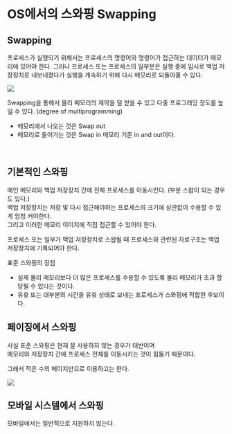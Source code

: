 # OS에서의 스와핑 Swapping

## Swapping
프로세스가 실행되기 위해서는 프로세스의 명령어와 명령어가 접근하는 데이터가 메모리에 있어야 한다. 그러나 프로세스 또는 프로세스의 일부분은 실행 중에 임시로 백업 저장장치로 내보내졌다가 실행을 계속하기 위해 다시 메모리로 되돌아올 수 있다.  
  

![](https://media.geeksforgeeks.org/wp-content/uploads/20200406111356/Untitled-Diagram66-3.jpg) 

Swapping을 통해서 물리 메모리의 제약을 덜 받을 수 있고 다중 프로그래밍 정도를 높일 수 있다. (degree of multiprogramming)  
  
- 메모리에서 나오는 것은 Swap out
- 메모리로 들어가는 것은 Swap in
  메모리 기준 in and out이다.


<br>

## 기본적인 스와핑
메인 메모리와 백업 저장장치 간에 전체 프로세스를 이동시킨다. (부분 스왑이 되는 경우도 있다.)  
백업 저장장치는 저장 및 다시 접근해야하는 프로세스의 크기에 상관없이 수용할 수 있게 엄청 커야한다.  
그리고 이러한 메모리 이미지에 직접 접근할 수 있어야 한다.  
  
프로세스 또는 일부가 백업 저장장치로 스왑될 때 프로세스와 관련된 자료구조는 백업 저장장치에 기록되어야 한다.  
  
표준 스와핑의 장점
- 실제 물리 메모리보다 더 많은 프로세스를 수용할 수 있도록 물리 메모리가 초과 할당될 수 있다는 것이다. 
- 유휴 또는 대부분의 시간을 유휴 상태로 보내는 프로세스가 스와핑에 적합한 후보이다.


## 페이징에서 스와핑
사실 표준 스와핑은 현재 잘 사용하지 않는 경우가 태반이며  
메모리와 저장장치 간에 프로세스 전체를 이동시키는 것이 힘들기 때문이다.
  
그래서 적은 수의 페이지만으로 이용하고는 한다.

![](https://t1.daumcdn.net/cfile/tistory/232C453455A737A119)

## 모바일 시스템에서 스와핑
모바일에서는 일반적으로 지원하지 않는다.